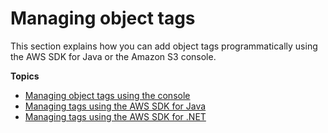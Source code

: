 # Managing object tags<a name="tagging-managing"></a>

This section explains how you can add object tags programmatically using the AWS SDK for Java or the Amazon S3 console\.

**Topics**
+ [Managing object tags using the console](tagging-manage-console.md)
+ [Managing tags using the AWS SDK for Java](tagging-manage-javasdk.md)
+ [Managing tags using the AWS SDK for \.NET](tagging-manage-dotnet.md)